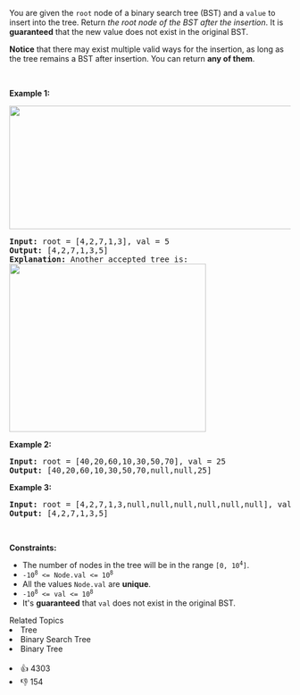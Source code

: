 <p>You are given the <code>root</code> node of a binary search tree (BST) and a <code>value</code> to insert into the tree. Return <em>the root node of the BST after the insertion</em>. It is <strong>guaranteed</strong> that the new value does not exist in the original BST.</p>

<p><strong>Notice</strong>&nbsp;that there may exist&nbsp;multiple valid ways for the&nbsp;insertion, as long as the tree remains a BST after insertion. You can return <strong>any of them</strong>.</p>

<p>&nbsp;</p> 
<p><strong class="example">Example 1:</strong></p> 
<img alt="" src="https://assets.leetcode.com/uploads/2020/10/05/insertbst.jpg" style="width: 752px; height: 221px;" /> 
<pre>
<strong>Input:</strong> root = [4,2,7,1,3], val = 5
<strong>Output:</strong> [4,2,7,1,3,5]
<strong>Explanation:</strong> Another accepted tree is:
<img alt="" src="https://assets.leetcode.com/uploads/2020/10/05/bst.jpg" style="width: 352px; height: 301px;" />
</pre>

<p><strong class="example">Example 2:</strong></p>

<pre>
<strong>Input:</strong> root = [40,20,60,10,30,50,70], val = 25
<strong>Output:</strong> [40,20,60,10,30,50,70,null,null,25]
</pre>

<p><strong class="example">Example 3:</strong></p>

<pre>
<strong>Input:</strong> root = [4,2,7,1,3,null,null,null,null,null,null], val = 5
<strong>Output:</strong> [4,2,7,1,3,5]
</pre>

<p>&nbsp;</p> 
<p><strong>Constraints:</strong></p>

<ul> 
 <li>The number of nodes in&nbsp;the tree will be in the range <code>[0,&nbsp;10<sup>4</sup>]</code>.</li> 
 <li><code>-10<sup>8</sup> &lt;= Node.val &lt;= 10<sup>8</sup></code></li> 
 <li>All the values <code>Node.val</code> are <strong>unique</strong>.</li> 
 <li><code>-10<sup>8</sup> &lt;= val &lt;= 10<sup>8</sup></code></li> 
 <li>It's <strong>guaranteed</strong> that <code>val</code> does not exist in the original BST.</li> 
</ul>

<div><div>Related Topics</div><div><li>Tree</li><li>Binary Search Tree</li><li>Binary Tree</li></div></div><br><div><li>👍 4303</li><li>👎 154</li></div>